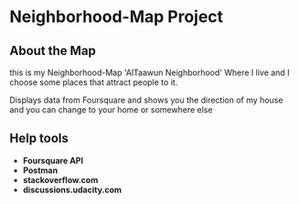 # Neighborhood-Map Project

## About the Map
this is my Neighborhood-Map 'AlTaawun Neighborhood' Where I live and I choose some places that attract people to it. 

Displays data from Foursquare and shows you the direction of my house and you can change to your home or somewhere else

## Help tools

* **Foursquare API**
* **Postman**
* **stackoverflow.com**
* **discussions.udacity.com**